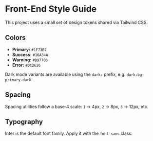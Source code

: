 # Front-End Style Guide

This project uses a small set of design tokens shared via Tailwind CSS.

## Colors
- **Primary:** `#1F73B7`
- **Success:** `#16A34A`
- **Warning:** `#D97706`
- **Error:** `#DC2626`

Dark mode variants are available using the `dark:` prefix, e.g. `dark:bg-primary-dark`.

## Spacing
Spacing utilities follow a base‑4 scale: `1` → 4px, `2` → 8px, `3` → 12px, etc.

## Typography
Inter is the default font family. Apply it with the `font-sans` class.
